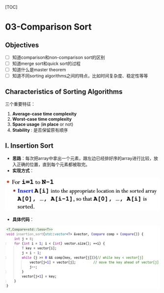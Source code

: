 [TOC]



# 03-Comparison Sort

## Objectives

- [ ] 知道comparison和non-comparison sort的区别
- [ ] 知道merge sort和quick sort的过程
- [ ] 知道什么是master theorem
- [ ] 知道不同sorting algorithms之间的特点，比如时间复杂度、稳定性等等

## Characteristics of Sorting Algorithms

三个重要特征：

1. **Average-case time complexity**
2. **Worst-case time complexity**
3. **Space usage** (**in place** or not)
4. **Stability** : 是否保留原有顺序



## I. Insertion Sort

- **思路**：每次把array中拿出一个元素，跟左边已经排好序的array进行比较，放入正确的位置，直到每个元素都被取完。
- **实现方式**：

<img src="03-Comparison Sort.assets/image-20201026213604109.png" alt="image-20201026213604109" style="zoom:50%;" />

- **具体代码**：

<img src="03-Comparison Sort.assets/image-20201026213906298.png" alt="image-20201026213906298" style="zoom:50%;" />



